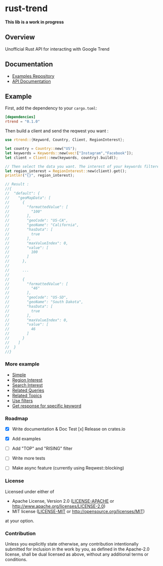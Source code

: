 # rust-trend

**This lib is a work in progress**

## Overview
Unofficial Rust API for interacting with Google Trend

## Documentation
- [Examples Repository]("./examples")
- [API Documentation](https://docs.rs/rtrend)

## Example

First, add the dependency to your `cargo.toml`:
```toml
[dependencies]
rtrend = "0.1.0"
```

Then build a client and send the reqwest you want : 
```rust
use rtrend::{Keyword, Country, Client, RegionInterest};

let country = Country::new("US");
let keywords = Keywords::new(vec!["Instagram","Facebook"]);
let client = Client::new(keywords, country).build();

// Then select the data you want. The interest of your keywords filtered by region for example:
let region_interest = RegionInterest::new(client).get();
println!("{}", region_interest);

// Result :
//{
//  "default": {
//    "geoMapData": [
//      {
//        "formattedValue": [
//          "100"
//        ],
//        "geoCode": "US-CA",
//        "geoName": "California",
//        "hasData": [
//          true
//        ],
//        "maxValueIndex": 0,
//        "value": [
//          100
//        ]
//      },
//
//      ...
//      
//      {
//        "formattedValue": [
//          "46"
//        ],
//        "geoCode": "US-SD",
//        "geoName": "South Dakota",
//        "hasData": [
//          true
//        ],
//        "maxValueIndex": 0,
//        "value": [
//          46
//        ]
//      }
//    ]
//  }
//}

```

### More example
- [Simple](./examples/simple.rs)
- [Region Interest](./examples/region_interest.rs)
- [Search Interest](./examples/search_interest.rs)
- [Related Queries](./examples/related_queries.rs)
- [Related Topics](./examples/related_topics.rs)
- [Use filters](./examples/filter.rs)
- [Get response for specific keyword](./examples/select_keyword.rs)

### Roadmap

- [x] Write documentation & Doc Test
  [x] Release on crates.io
- [x] Add examples
- [ ] Add "TOP" and "RISING" filter
- [ ] Write more tests
- [ ] Make async feature (currently using Reqwest::blocking)


### License

Licensed under either of

 * Apache License, Version 2.0
   ([LICENSE-APACHE](LICENSE-APACHE) or http://www.apache.org/licenses/LICENSE-2.0)
 * MIT license
   ([LICENSE-MIT](LICENSE-MIT) or http://opensource.org/licenses/MIT)

at your option.

### Contribution

Unless you explicitly state otherwise, any contribution intentionally submitted
for inclusion in the work by you, as defined in the Apache-2.0 license, shall be
dual licensed as above, without any additional terms or conditions.